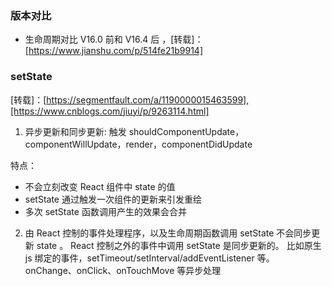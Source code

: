 ### 版本对比

- 生命周期对比 V16.0 前和 V16.4 后 ，[转载]：[https://www.jianshu.com/p/514fe21b9914]

### setState

[转载]：[https://segmentfault.com/a/1190000015463599],[https://www.cnblogs.com/jiuyi/p/9263114.html]

1. 异步更新和同步更新: 触发 shouldComponentUpdate，componentWillUpdate，render，componentDidUpdate

特点：

- 不会立刻改变 React 组件中 state 的值
- setState 通过触发一次组件的更新来引发重绘
- 多次 setState 函数调用产生的效果会合并

2. 由 React 控制的事件处理程序，以及生命周期函数调用 setState 不会同步更新 state 。
   React 控制之外的事件中调用 setState 是同步更新的。
   比如原生 js 绑定的事件，setTimeout/setInterval/addEventListener 等。
   onChange、onClick、onTouchMove 等异步处理

###
